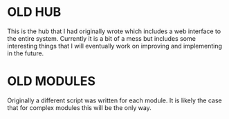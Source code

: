 # OLD HUB

This is the hub that I had originally wrote which includes a web interface to the entire system. Currently it is a bit of a mess but includes some interesting things that I will eventually work on improving and implementing in the future.

# OLD MODULES

Originally a different script was written for each module. It is likely the case that for complex modules this will be the only way.
